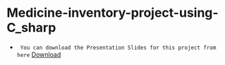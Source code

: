 # Medicine-inventory-project-using-C_sharp
- ``` You can download the Presentation Slides for this project from here``` [Download]()
